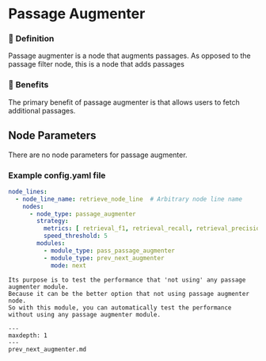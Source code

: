 # Passage Augmenter

### 🔎 **Definition**

Passage augmenter is a node that augments passages.
As opposed to the passage filter node, this is a node that adds passages

### 🤸 **Benefits**

The primary benefit of passage augmenter is that allows users to fetch additional passages.

## **Node Parameters**

There are no node parameters for passage augmenter.

### Example config.yaml file

```yaml
node_lines:
  - node_line_name: retrieve_node_line  # Arbitrary node line name
    nodes:
      - node_type: passage_augmenter
        strategy:
          metrics: [ retrieval_f1, retrieval_recall, retrieval_precision ]
          speed_threshold: 5
        modules:
          - module_type: pass_passage_augmenter
          - module_type: prev_next_augmenter
            mode: next
```

```{admonition} What is pass_passage_augmenter?
Its purpose is to test the performance that 'not using' any passage augmenter module.
Because it can be the better option that not using passage augmenter node.
So with this module, you can automatically test the performance without using any passage augmenter module.
```

```{toctree}
---
maxdepth: 1
---
prev_next_augmenter.md
```

